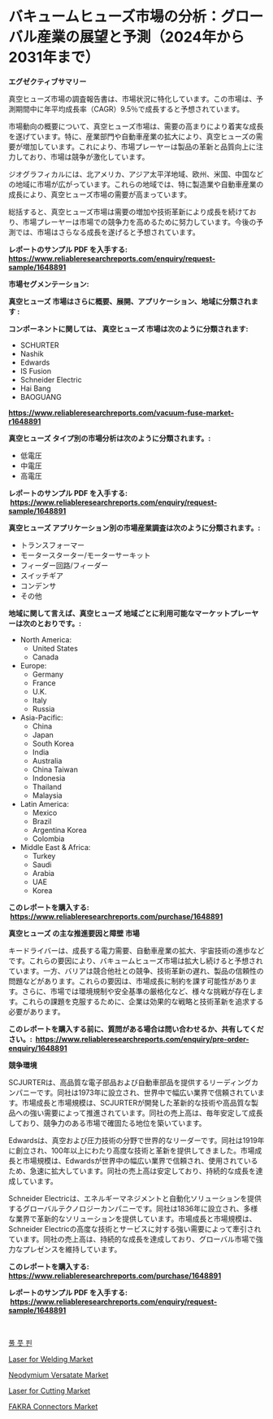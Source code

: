 <p><h1>バキュームヒューズ市場の分析：グローバル産業の展望と予測（2024年から2031年まで）</h1></p><p><strong>エグゼクティブサマリー</strong></p>
<p><p>真空ヒューズ市場の調査報告書は、市場状況に特化しています。この市場は、予測期間中に年平均成長率（CAGR）9.5％で成長すると予想されています。</p><p>市場動向の概要について、真空ヒューズ市場は、需要の高まりにより着実な成長を遂げています。特に、産業部門や自動車産業の拡大により、真空ヒューズの需要が増加しています。これにより、市場プレーヤーは製品の革新と品質向上に注力しており、市場は競争が激化しています。</p><p>ジオグラフィカルには、北アメリカ、アジア太平洋地域、欧州、米国、中国などの地域に市場が広がっています。これらの地域では、特に製造業や自動車産業の成長により、真空ヒューズ市場の需要が高まっています。</p><p>総括すると、真空ヒューズ市場は需要の増加や技術革新により成長を続けており、市場プレーヤーは市場での競争力を高めるために努力しています。今後の予測では、市場はさらなる成長を遂げると予想されています。</p></p>
<p><strong>レポートのサンプル PDF を入手する: <a href="https://www.reliableresearchreports.com/enquiry/request-sample/1648891">https://www.reliableresearchreports.com/enquiry/request-sample/1648891</a></strong></p>
<p><strong>市場セグメンテーション:</strong></p>
<p><strong> 真空ヒューズ 市場はさらに概要、展開、アプリケーション、地域に分類されます :</strong></p>
<p><strong>コンポーネントに関しては、 真空ヒューズ 市場は次のように分類されます: &nbsp;</strong></p>
<p><ul><li>SCHURTER</li><li>Nashik</li><li>Edwards</li><li>IS Fusion</li><li>Schneider Electric</li><li>Hai Bang</li><li>BAOGUANG</li></ul></p>
<p><strong><a href="https://www.reliableresearchreports.com/vacuum-fuse-market-r1648891">https://www.reliableresearchreports.com/vacuum-fuse-market-r1648891</a></strong></p>
<p><strong> 真空ヒューズ タイプ別の市場分析は次のように分類されます。:</strong></p>
<p><ul><li>低電圧</li><li>中電圧</li><li>高電圧</li></ul></p>
<p><strong>レポートのサンプル PDF を入手する: &nbsp;<a href="https://www.reliableresearchreports.com/enquiry/request-sample/1648891">https://www.reliableresearchreports.com/enquiry/request-sample/1648891</a></strong></p>
<p><strong> 真空ヒューズ アプリケーション別の市場産業調査は次のように分類されます。:</strong></p>
<p><ul><li>トランスフォーマー</li><li>モータースターター/モーターサーキット</li><li>フィーダー回路/フィーダー</li><li>スイッチギア</li><li>コンデンサ</li><li>その他</li></ul></p>
<p><strong>地域に関して言えば、真空ヒューズ 地域ごとに利用可能なマーケットプレーヤーは次のとおりです。:</strong></p>
<p><ul>
    <li>
        North America:
        <ul>
            <li>United States</li>
            <li>Canada</li>
        </ul>
    </li>
    <li>
        Europe:
        <ul>
            <li>Germany</li>
            <li>France</li>
            <li>U.K.</li>
            <li>Italy</li>
            <li>Russia</li>
        </ul>
    </li>
    <li>
        Asia-Pacific:
        <ul>
            <li>China</li>
            <li>Japan</li>
            <li>South Korea</li>
            <li>India</li>
            <li>Australia</li>
            <li>China Taiwan</li>
            <li>Indonesia</li>
            <li>Thailand</li>
            <li>Malaysia</li>
        </ul>
    </li>
    <li>
        Latin America:
        <ul>
            <li>Mexico</li>
            <li>Brazil</li>
            <li>Argentina Korea</li>
            <li>Colombia</li>
        </ul>
    </li>
    <li>
        Middle East & Africa:
        <ul>
            <li>Turkey</li>
            <li>Saudi</li>
            <li>Arabia</li>
            <li>UAE</li>
            <li>Korea</li>
        </ul>
    </li>
    </ul></p>
<p><strong>このレポートを購入する: &nbsp;<a href="https://www.reliableresearchreports.com/purchase/1648891">https://www.reliableresearchreports.com/purchase/1648891</a></strong></p>
<p><strong>真空ヒューズ の主な推進要因と障壁 市場</strong></p>
<p><p>キードライバーは、成長する電力需要、自動車産業の拡大、宇宙技術の進歩などです。これらの要因により、バキュームヒューズ市場は拡大し続けると予想されています。一方、バリアは競合他社との競争、技術革新の遅れ、製品の信頼性の問題などがあります。これらの要因は、市場成長に制約を課す可能性があります。さらに、市場では環境規制や安全基準の厳格化など、様々な挑戦が存在します。これらの課題を克服するために、企業は効果的な戦略と技術革新を追求する必要があります。</p></p>
<p><strong>このレポートを購入する前に、質問がある場合は問い合わせるか、共有してください。:&nbsp; <a href="https://www.reliableresearchreports.com/enquiry/pre-order-enquiry/1648891">https://www.reliableresearchreports.com/enquiry/pre-order-enquiry/1648891</a></strong></p>
<p><strong>競争環境</strong></p>
<p><p>SCJURTERは、高品質な電子部品および自動車部品を提供するリーディングカンパニーです。同社は1973年に設立され、世界中で幅広い業界で信頼されています。市場成長と市場規模は、SCJURTERが開発した革新的な技術や高品質な製品への強い需要によって推進されています。同社の売上高は、毎年安定して成長しており、競争力のある市場で確固たる地位を築いています。</p><p>Edwardsは、真空および圧力技術の分野で世界的なリーダーです。同社は1919年に創立され、100年以上にわたり高度な技術と革新を提供してきました。市場成長と市場規模は、Edwardsが世界中の幅広い業界で信頼され、使用されているため、急速に拡大しています。同社の売上高は安定しており、持続的な成長を達成しています。</p><p>Schneider Electricは、エネルギーマネジメントと自動化ソリューションを提供するグローバルテクノロジーカンパニーです。同社は1836年に設立され、多様な業界で革新的なソリューションを提供しています。市場成長と市場規模は、Schneider Electricの高度な技術とサービスに対する強い需要によって牽引されています。同社の売上高は、持続的な成長を達成しており、グローバル市場で強力なプレゼンスを維持しています。</p></p>
<p><strong>このレポートを購入する: &nbsp; <a href="https://www.reliableresearchreports.com/purchase/1648891">https://www.reliableresearchreports.com/purchase/1648891</a></strong></p>
<p><strong>レポートのサンプル PDF を入手する: &nbsp;<a href="https://www.reliableresearchreports.com/enquiry/request-sample/1648891">https://www.reliableresearchreports.com/enquiry/request-sample/1648891</a></strong><strong></strong></p>
<p>&nbsp;</p>
<p><p><a href="https://github.com/vs019sa3m8x/Market-Research-Report-List-1/blob/main/290302225771.md">풀 풋 핀</a></p><p><a href="https://view.publitas.com/reportprime-1/laser-for-welding-market-outlook-industry-overview-and-forecast-2024-to-2031/">Laser for Welding Market</a></p><p><a href="https://issuu.com/reportprime-2/docs/neodymium-versatate-market-size-2030.pptx">Neodymium Versatate Market</a></p><p><a href="https://view.publitas.com/reportprime-1/laser-for-cutting-market-insights-into-market-cagr-market-trends-and-growth-strategies/">Laser for Cutting Market</a></p><p><a href="https://github.com/mauripalmi/Market-Research-Report-List-2/blob/main/fakra-connectors-market.md">FAKRA Connectors Market</a></p></p>